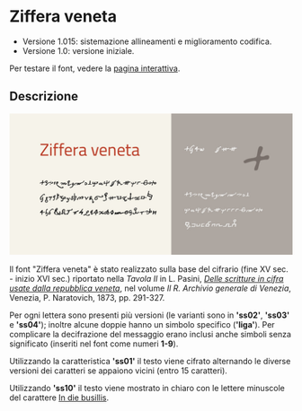 # Ziffera veneta
- Versione 1.015: sistemazione allineamenti e miglioramento codifica.
- Versione 1.0: versione iniziale.

Per testare il font, vedere la [pagina interattiva](https://m-casanova.github.io/Ziffera-veneta/).

## Descrizione
![image](ziffera_veneta.jpg)

Il font "Ziffera veneta" è stato realizzato sulla base del cifrario (fine XV sec. - inizio XVI sec.) riportato nella *Tavola II* in L. Pasini, [*Delle scritture in cifra usate dalla repubblica veneta*](https://books.google.it/books?id=LNYEJcndrjEC&pg=PA291),
nel volume *Il R. Archivio generale di Venezia*, Venezia, P. Naratovich, 1873, pp. 291-327.

Per ogni lettera sono presenti più versioni (le varianti sono in **'ss02'**, **'ss03'** e **'ss04'**); inoltre alcune doppie hanno un simbolo specifico (**'liga'**).
Per complicare la decifrazione del messaggio erano inclusi anche simboli senza significato (inseriti nel font come numeri **1-9**).

Utilizzando la caratteristica **'ss01'** il testo viene cifrato alternando le diverse versioni dei caratteri se appaiono vicini (entro 15 caratteri).

Utilizzando **'ss10'** il testo viene mostrato in chiaro con le lettere minuscole del carattere [In die busillis](https://github.com/m-casanova/In-die-busillis).

